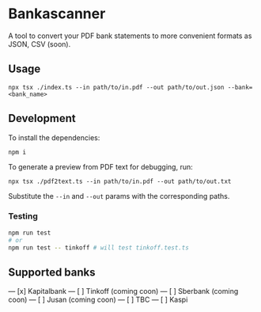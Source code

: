 # Bankascanner

A tool to convert your PDF bank statements to more convenient formats as JSON, CSV (soon). 

## Usage

```
npx tsx ./index.ts --in path/to/in.pdf --out path/to/out.json --bank=<bank_name>
```

## Development

To install the dependencies: 

```
npm i
```

To generate a preview from PDF text for debugging, run: 

```
npx tsx ./pdf2text.ts --in path/to/in.pdf --out path/to/out.txt
```

Substitute the `--in` and `--out` params with the corresponding paths.

### Testing

```bash
npm run test 
# or 
npm run test -- tinkoff # will test tinkoff.test.ts
```

## Supported banks

— [x] Kapitalbank 
— [ ] Tinkoff (coming coon)
— [ ] Sberbank (coming coon)
— [ ] Jusan (coming coon)
— [ ] TBC 
— [ ] Kaspi